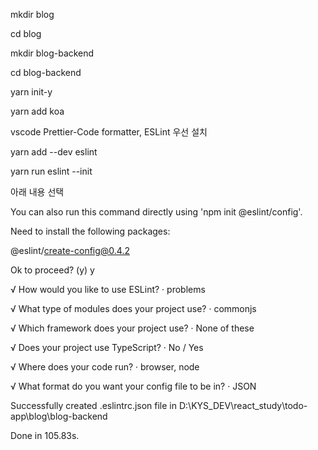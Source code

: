 mkdir blog

cd blog

mkdir blog-backend

cd blog-backend

yarn init-y

yarn add koa

vscode Prettier-Code formatter, ESLint 우선 설치

yarn add --dev eslint

yarn run eslint --init

아래 내용 선택

You can also run this command directly using 'npm init @eslint/config'.

Need to install the following packages:

@eslint/create-config@0.4.2

Ok to proceed? (y) y

√ How would you like to use ESLint? · problems

√ What type of modules does your project use? · commonjs

√ Which framework does your project use? · None of these

√ Does your project use TypeScript? · No / Yes

√ Where does your code run? · browser, node

√ What format do you want your config file to be in? · JSON

Successfully created .eslintrc.json file in D:\KYS_DEV\react_study\todo-app\blog\blog-backend

Done in 105.83s.
